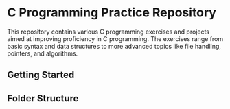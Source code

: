 # C Programming Practice Repository

This repository contains various C programming exercises and projects aimed at improving proficiency in C programming. The exercises range from basic syntax and data structures to more advanced topics like file handling, pointers, and algorithms.

## Getting Started

## Folder Structure

